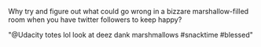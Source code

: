 
Why try and figure out what could go wrong in a bizzare
 marshallow-filled room when you have twitter followers to keep happy?

"@Udacity totes lol look at deez dank marshmallows #snacktime #blessed"

